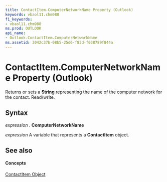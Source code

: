 ```yaml
---
title: ContactItem.ComputerNetworkName Property (Outlook)
keywords: vbaol11.chm988
f1_keywords:
- vbaol11.chm988
ms.prod: OUTLOOK
api_name:
- Outlook.ContactItem.ComputerNetworkName
ms.assetid: 3042c37b-08b5-25d6-f83d-f038789f844a
---
```



# ContactItem.ComputerNetworkName Property (Outlook)

Returns or sets a  **String** representing the name of the computer network for the contact. Read/write.


## Syntax

 _expression_ . **ComputerNetworkName**

 _expression_ A variable that represents a **ContactItem** object.


## See also


#### Concepts


[ContactItem Object](contactitem-object-outlook.md)

